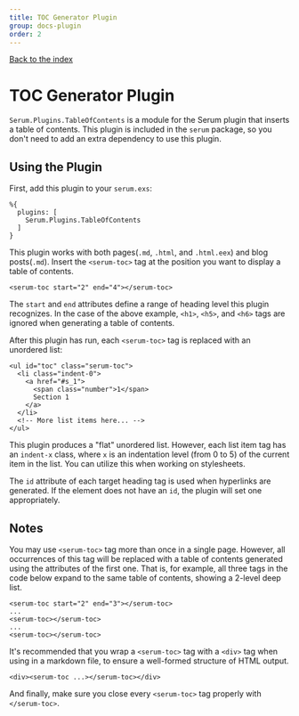 ```yaml
---
title: TOC Generator Plugin
group: docs-plugin
order: 2
---
```


[Back to the index](%page:docs/index)

# TOC Generator Plugin

`Serum.Plugins.TableOfContents` is a module for the Serum plugin that inserts a
table of contents. This plugin is included in the `serum` package, so you don't
need to add an extra dependency to use this plugin.

## Using the Plugin

First, add this plugin to your `serum.exs`:

```lang-elixir
%{
  plugins: [
    Serum.Plugins.TableOfContents
  ]
}
```

This plugin works with both pages(`.md`, `.html`, and `.html.eex`) and blog
posts(`.md`). Insert the `<serum-toc>` tag at the position you want to
display a table of contents.

```lang-markup
<serum-toc start="2" end="4"></serum-toc>
```

The `start` and `end` attributes define a range of heading level this plugin
recognizes. In the case of the above example, `<h1>`, `<h5>`, and `<h6>` tags
are ignored when generating a table of contents.

After this plugin has run, each `<serum-toc>` tag is replaced with an
unordered list:

```lang-markup
<ul id="toc" class="serum-toc">
  <li class="indent-0">
    <a href="#s_1">
      <span class="number">1</span>
      Section 1
    </a>
  </li>
  <!-- More list items here... -->
</ul>
```

This plugin produces a "flat" unordered list. However, each list item tag has
an `indent-x` class, where `x` is an indentation level (from 0 to 5) of the
current item in the list. You can utilize this when working on stylesheets.

The `id` attribute of each target heading tag is used when hyperlinks are
generated. If the element does not have an `id`, the plugin will set one
appropriately.

## Notes

You may use `<serum-toc>` tag more than once in a single page. However, all
occurrences of this tag will be replaced with a table of contents generated
using the attributes of the first one. That is, for example, all three tags
in the code below expand to the same table of contents, showing a 2-level
deep list.

```lang-markup
<serum-toc start="2" end="3"></serum-toc>
...
<serum-toc></serum-toc>
...
<serum-toc></serum-toc>
```

It's recommended that you wrap a `<serum-toc>` tag with a `<div>` tag when
using in a markdown file, to ensure a well-formed structure of HTML output.

```lang-markup
<div><serum-toc ...></serum-toc></div>
```

And finally, make sure you close every `<serum-toc>` tag properly
with `</serum-toc>`.
